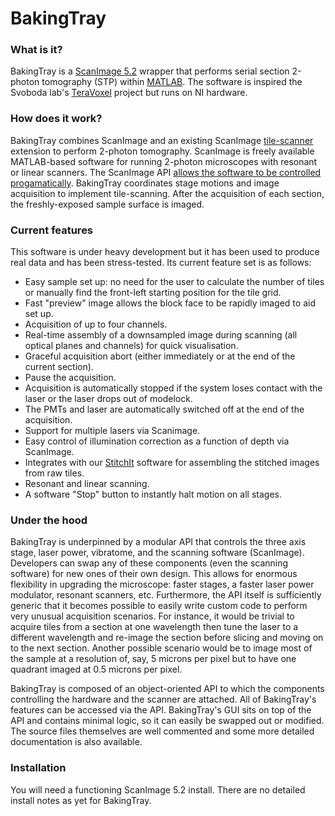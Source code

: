 # BakingTray #


### What is it?
BakingTray is a [ScanImage 5.2](https://vidriotechnologies.com/) wrapper that performs serial section 2-photon tomography (STP) within [MATLAB](http://www.mathworks.com/). 
The software is inspired the Svoboda lab's [TeraVoxel](https://github.com/TeravoxelTwoPhotonTomography) project but runs on NI hardware. 

### How does it work?
BakingTray combines ScanImage and an existing ScanImage [tile-scanner](https://github.com/BaselLaserMouse/ScanImageTileScan) extension to perform 2-photon tomography.
ScanImage is freely available MATLAB-based software for running 2-photon microscopes with resonant or linear scanners. 
The ScanImage API [allows the software to be controlled progamatically](https://github.com/tenss/ScanImageAPI_Examples). 
BakingTray coordinates stage motions and image acquisition to implement tile-scanning. 
After the acquisition of each section, the freshly-exposed sample surface is imaged. 


### Current features
This software is under heavy development but it has been used to produce real data and has been stress-tested.
Its current feature set is as follows:

* Easy sample set up: no need for the user to calculate the number of tiles or manually find the front-left starting position for the tile grid.
* Fast "preview" image allows the block face to be rapidly imaged to aid set up.
* Acquisition of up to four channels.
* Real-time assembly of a downsampled image during scanning (all optical planes and channels) for quick visualisation.
* Graceful acquisition abort (either immediately or at the end of the current section).
* Pause the acquisition.
* Acquisition is automatically stopped if the system loses contact with the laser or the laser drops out of modelock. 
* The PMTs and laser are automatically switched off at the end of the acquisition.
* Support for multiple lasers via Scanimage.
* Easy control of illumination correction as a function of depth via ScanImage. 
* Integrates with our [StitchIt](https://github.com/BaselLaserMouse/StitchIt) software for assembling the stitched images from raw tiles. 
* Resonant and linear  scanning.
* A software "Stop" button to instantly halt motion on all stages.


### Under the hood
BakingTray is underpinned by a modular API that controls the three axis stage, laser power, vibratome, and the scanning software (ScanImage). 
Developers can swap any of these components (even the scanning software) for new ones of their own design. 
This allows for enormous flexibility in upgrading the microscope: faster stages, a faster laser power modulator, resonant scanners, etc.
Furthermore, the API itself is sufficiently generic that it becomes possible to easily write custom code to perform very unusual acquisition scenarios. 
For instance, it would be trivial to acquire tiles from a section at one wavelength then tune the laser to a different wavelength and re-image the section before slicing and moving on to the next section. 
Another possible scenario would be to image most of the sample at a resolution of, say, 5 microns per pixel but to have one quadrant imaged at 0.5 microns per pixel. 

BakingTray is composed of an object-oriented API to which the components controlling the hardware and the scanner are attached. 
All of BakingTray's features can be accessed via the API. 
BakingTray's GUI sits on top of the API and contains minimal logic, so it can easily be swapped out or modified. 
The source files themselves are well commented and some more detailed documentation is also available. 



### Installation ###
You will need a functioning ScanImage 5.2 install.
There are no detailed install notes as yet for BakingTray.
